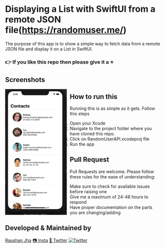 # Displaying a List with SwiftUI from a remote JSON file(https://randomuser.me/)


The purpose of this app is to show a simple way to fetch data from a remote JSON file and display it on a List in SwiftUI.
### 👉 If you like this repo then please give it a ⭐️


## Screenshots
<img src="/screenshot/home.png"
     alt="Home Screen"
     style="float: left; margin-right: 10px;"
     width="200"/> 
     

## How to run this
Running this is as simple as it gets. Follow this steps
1. Open your Xcode 
2. Navigate to the project folder where you have cloned this repo.
3. Click on RandomUserAPI.xcodeproj file
4. Run the app
     
## Pull Request

Pull Requests are welcome. Please follow these rules for the ease of understanding:
* Make sure to check for available issues before raising one
* Give me a maximum of 24-48 hours to respond
* Have proper documentation on the parts you are changing/adding

## Developed & Maintained by
[Raushan Jha](https://github.com/raushankrjha) 
[📷 Insta](https://www.instagram.com/dev_raushanjha/)
[🐤 Twitter](https://twitter.com/dev_raushanjha) [![Twitter](https://img.shields.io/twitter/url/https/github.com/S-ayanide/Flutter-ToDoList.svg?style=social)](https://twitter.com/intent/tweet?text=Wow:&url=https://github.com/raushankrjha/Notes-App-With-Firebase-Database)
